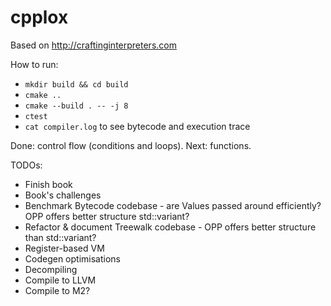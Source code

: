 # cpplox

Based on http://craftinginterpreters.com

How to run:
* `mkdir build && cd build`
* `cmake ..`
* `cmake --build . -- -j 8`
* `ctest`
* `cat compiler.log` to see bytecode and execution trace

Done: control flow (conditions and loops). Next: functions.

TODOs: 
* Finish book
* Book's challenges
* Benchmark Bytecode codebase - are Values passed around efficiently? OPP offers better structure std::variant?
* Refactor & document Treewalk codebase - OPP offers better structure than std::variant?
* Register-based VM
* Codegen optimisations
* Decompiling
* Compile to LLVM
* Compile to M2?